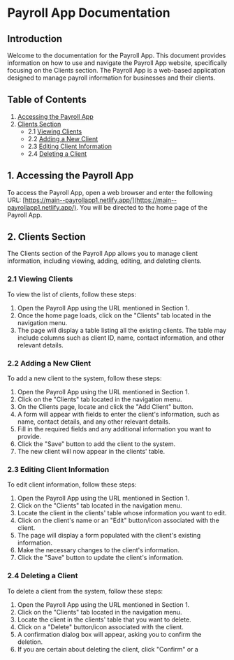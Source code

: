 # Payroll App Documentation

## Introduction
Welcome to the documentation for the Payroll App. This document provides information on how to use and navigate the Payroll App website, specifically focusing on the Clients section. The Payroll App is a web-based application designed to manage payroll information for businesses and their clients.

## Table of Contents
1. [Accessing the Payroll App](#1-accessing-the-payroll-app)
2. [Clients Section](#2-clients-section)
   - 2.1 [Viewing Clients](#21-viewing-clients)
   - 2.2 [Adding a New Client](#22-adding-a-new-client)
   - 2.3 [Editing Client Information](#23-editing-client-information)
   - 2.4 [Deleting a Client](#24-deleting-a-client)

## 1. Accessing the Payroll App
To access the Payroll App, open a web browser and enter the following URL: [https://main--payrollapp1.netlify.app/](https://main--payrollapp1.netlify.app/). You will be directed to the home page of the Payroll App.

## 2. Clients Section
The Clients section of the Payroll App allows you to manage client information, including viewing, adding, editing, and deleting clients.

### 2.1 Viewing Clients
To view the list of clients, follow these steps:

1. Open the Payroll App using the URL mentioned in Section 1.
2. Once the home page loads, click on the "Clients" tab located in the navigation menu.
3. The page will display a table listing all the existing clients. The table may include columns such as client ID, name, contact information, and other relevant details.

### 2.2 Adding a New Client
To add a new client to the system, follow these steps:

1. Open the Payroll App using the URL mentioned in Section 1.
2. Click on the "Clients" tab located in the navigation menu.
3. On the Clients page, locate and click the "Add Client" button.
4. A form will appear with fields to enter the client's information, such as name, contact details, and any other relevant details.
5. Fill in the required fields and any additional information you want to provide.
6. Click the "Save" button to add the client to the system.
7. The new client will now appear in the clients' table.

### 2.3 Editing Client Information
To edit client information, follow these steps:

1. Open the Payroll App using the URL mentioned in Section 1.
2. Click on the "Clients" tab located in the navigation menu.
3. Locate the client in the clients' table whose information you want to edit.
4. Click on the client's name or an "Edit" button/icon associated with the client.
5. The page will display a form populated with the client's existing information.
6. Make the necessary changes to the client's information.
7. Click the "Save" button to update the client's information.

### 2.4 Deleting a Client
To delete a client from the system, follow these steps:

1. Open the Payroll App using the URL mentioned in Section 1.
2. Click on the "Clients" tab located in the navigation menu.
3. Locate the client in the clients' table that you want to delete.
4. Click on a "Delete" button/icon associated with the client.
5. A confirmation dialog box will appear, asking you to confirm the deletion.
6. If you are certain about deleting the client, click "Confirm" or a
